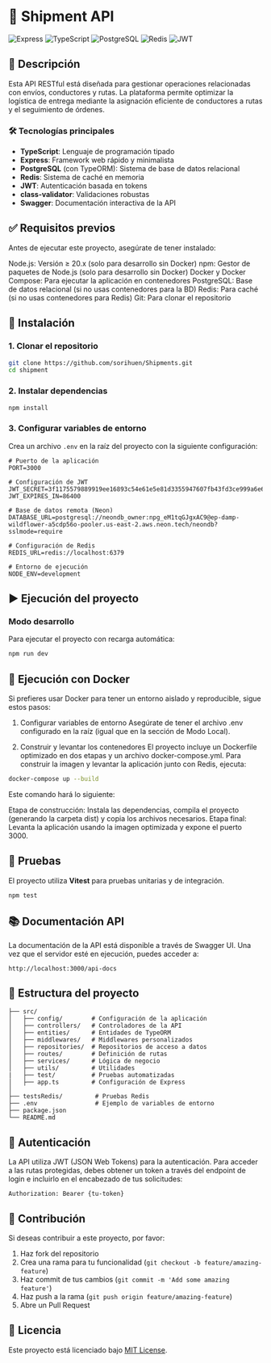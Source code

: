 # 🚚 Shipment API

![Express](https://img.shields.io/badge/Express-4.x-blue)
![TypeScript](https://img.shields.io/badge/TypeScript-5.x-blue)
![PostgreSQL](https://img.shields.io/badge/PostgreSQL-Latest-blue)
![Redis](https://img.shields.io/badge/Redis-Latest-red)
![JWT](https://img.shields.io/badge/JWT-Authentication-yellow)

## 📖 Descripción

Esta API RESTful está diseñada para gestionar operaciones relacionadas con envíos, conductores y rutas. La plataforma permite optimizar la logística de entrega mediante la asignación eficiente de conductores a rutas y el seguimiento de órdenes.

### 🛠️ Tecnologías principales

- **TypeScript**: Lenguaje de programación tipado
- **Express**: Framework web rápido y minimalista
- **PostgreSQL** (con TypeORM): Sistema de base de datos relacional
- **Redis**: Sistema de caché en memoria
- **JWT**: Autenticación basada en tokens
- **class-validator**: Validaciones robustas
- **Swagger**: Documentación interactiva de la API


## ✅ Requisitos previos
Antes de ejecutar este proyecto, asegúrate de tener instalado:

Node.js: Versión ≥ 20.x (solo para desarrollo sin Docker)
npm: Gestor de paquetes de Node.js (solo para desarrollo sin Docker)
Docker y Docker Compose: Para ejecutar la aplicación en contenedores
PostgreSQL: Base de datos relacional (si no usas contenedores para la BD)
Redis: Para caché (si no usas contenedores para Redis)
Git: Para clonar el repositorio

## 🚀 Instalación

### 1. Clonar el repositorio

```bash
git clone https://github.com/sorihuen/Shipments.git
cd shipment
```

### 2. Instalar dependencias

```bash
npm install
```

### 3. Configurar variables de entorno

Crea un archivo `.env` en la raíz del proyecto con la siguiente configuración:

```env
# Puerto de la aplicación
PORT=3000

# Configuración de JWT
JWT_SECRET=3f1175579889919ee16893c54e61e5e81d3355947607fb43fd3ce999a6e64993
JWT_EXPIRES_IN=86400

# Base de datos remota (Neon)
DATABASE_URL=postgresql://neondb_owner:npg_eM1tqGJgxAC9@ep-damp-wildflower-a5cdp56o-pooler.us-east-2.aws.neon.tech/neondb?sslmode=require

# Configuración de Redis
REDIS_URL=redis://localhost:6379

# Entorno de ejecución
NODE_ENV=development
```

## ▶️ Ejecución del proyecto

### Modo desarrollo

Para ejecutar el proyecto con recarga automática:

```bash
npm run dev

```
## 🐳 Ejecución con Docker

Si prefieres usar Docker para tener un entorno aislado y reproducible, sigue estos pasos:

1. Configurar variables de entorno
Asegúrate de tener el archivo .env configurado en la raíz (igual que en la sección de Modo Local).

2. Construir y levantar los contenedores
El proyecto incluye un Dockerfile optimizado en dos etapas y un archivo docker-compose.yml. Para construir la imagen y levantar la aplicación junto con Redis, ejecuta:


```bash
docker-compose up --build
```
Este comando hará lo siguiente:

Etapa de construcción: Instala las dependencias, compila el proyecto (generando la carpeta dist) y copia los archivos necesarios.
Etapa final: Levanta la aplicación usando la imagen optimizada y expone el puerto 3000.

## 🧪 Pruebas

El proyecto utiliza **Vitest** para pruebas unitarias y de integración.

```bash
npm test
```

## 📚 Documentación API

La documentación de la API está disponible a través de Swagger UI. Una vez que el servidor esté en ejecución, puedes acceder a:

```
http://localhost:3000/api-docs
```

## 🔄 Estructura del proyecto

```
├── src/
│   ├── config/        # Configuración de la aplicación
│   ├── controllers/   # Controladores de la API
│   ├── entities/      # Entidades de TypeORM
│   ├── middlewares/   # Middlewares personalizados
│   ├── repositories/  # Repositorios de acceso a datos
│   ├── routes/        # Definición de rutas
│   ├── services/      # Lógica de negocio
│   ├── utils/         # Utilidades
|   ├── test/          # Pruebas automatizadas
│   ├── app.ts         # Configuración de Express
│   
├── testsRedis/         # Pruebas Redis
├── .env                # Ejemplo de variables de entorno
├── package.json
└── README.md
```

## 🔐 Autenticación

La API utiliza JWT (JSON Web Tokens) para la autenticación. Para acceder a las rutas protegidas, debes obtener un token a través del endpoint de login e incluirlo en el encabezado de tus solicitudes:

```
Authorization: Bearer {tu-token}
```

## 🤝 Contribución

Si deseas contribuir a este proyecto, por favor:

1. Haz fork del repositorio
2. Crea una rama para tu funcionalidad (`git checkout -b feature/amazing-feature`)
3. Haz commit de tus cambios (`git commit -m 'Add some amazing feature'`)
4. Haz push a la rama (`git push origin feature/amazing-feature`)
5. Abre un Pull Request

## 📄 Licencia

Este proyecto está licenciado bajo [MIT License](LICENSE).